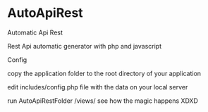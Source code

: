 AutoApiRest
===========

Automatic Api Rest

Rest Api automatic generator
with php and javascript

Config

copy the application folder to the root directory of your application

edit includes/config.php file with the data on your local server

run AutoApiRestFolder /views/ see how the magic happens XDXD
